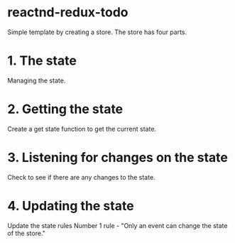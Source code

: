 # reactnd-redux-todo

Simple template by creating a store. The store has four parts.

# 1. The state

Managing the state.

# 2. Getting the state

Create a get state function to get the current state.

# 3. Listening for changes on the state

Check to see if there are any changes to the state.

# 4. Updating the state

Update the state rules
Number 1 rule - "Only an event can change the state of the store."
